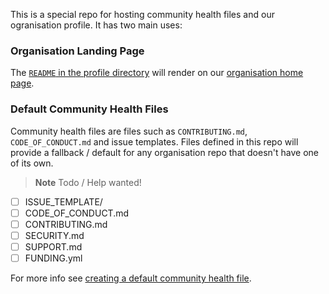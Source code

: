 This is a special repo for hosting community health files and our ogranisation profile. It has two main uses:

### Organisation Landing Page

The [`README` in the profile directory](profile/README.md) will render on our [organisation home page](https://github.com/TheOdinProject). 

### Default Community Health Files

Community health files are files such as `CONTRIBUTING.md`, `CODE_OF_CONDUCT.md` and issue templates. Files defined in this repo will provide a fallback / default for any organisation repo that doesn't have one of its own.

> **Note**
> Todo / Help wanted!

* [ ] ISSUE_TEMPLATE/
* [ ] CODE_OF_CONDUCT.md
* [ ] CONTRIBUTING.md
* [ ] SECURITY.md
* [ ] SUPPORT.md
* [ ] FUNDING.yml

For more info see [creating a default community health file](https://docs.github.com/en/communities/setting-up-your-project-for-healthy-contributions/creating-a-default-community-health-file).
